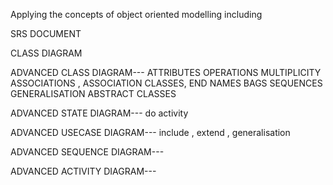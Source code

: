 Applying the concepts of object oriented modelling including

SRS DOCUMENT

CLASS DIAGRAM 

ADVANCED CLASS DIAGRAM---
     ATTRIBUTES
     OPERATIONS
     MULTIPLICITY
     ASSOCIATIONS , ASSOCIATION CLASSES,
     END NAMES
     BAGS
     SEQUENCES
     GENERALISATION
     ABSTRACT CLASSES
     
ADVANCED STATE DIAGRAM---
       do activity
     
ADVANCED USECASE DIAGRAM---
     include , extend , generalisation
     
ADVANCED SEQUENCE DIAGRAM---

ADVANCED ACTIVITY DIAGRAM---
